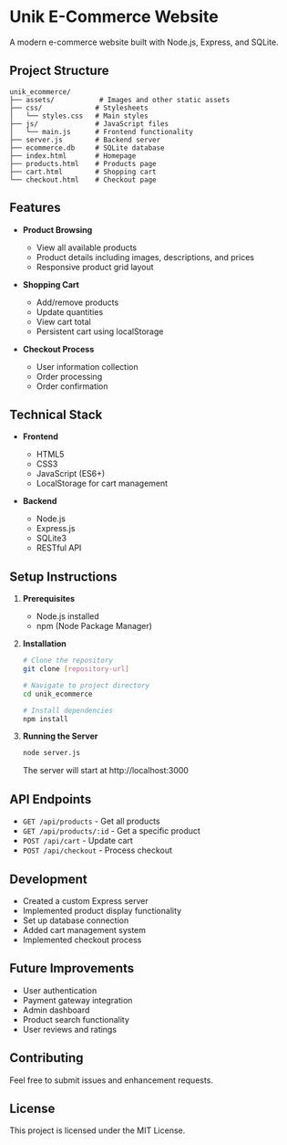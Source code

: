 # Unik E-Commerce Website

A modern e-commerce website built with Node.js, Express, and SQLite.

## Project Structure

```
unik_ecommerce/
├── assets/           # Images and other static assets
├── css/             # Stylesheets
│   └── styles.css   # Main styles
├── js/              # JavaScript files
│   └── main.js      # Frontend functionality
├── server.js        # Backend server
├── ecommerce.db     # SQLite database
├── index.html       # Homepage
├── products.html    # Products page
├── cart.html        # Shopping cart
└── checkout.html    # Checkout page
```

## Features

- **Product Browsing**
  - View all available products
  - Product details including images, descriptions, and prices
  - Responsive product grid layout

- **Shopping Cart**
  - Add/remove products
  - Update quantities
  - View cart total
  - Persistent cart using localStorage

- **Checkout Process**
  - User information collection
  - Order processing
  - Order confirmation

## Technical Stack

- **Frontend**
  - HTML5
  - CSS3
  - JavaScript (ES6+)
  - LocalStorage for cart management

- **Backend**
  - Node.js
  - Express.js
  - SQLite3
  - RESTful API

## Setup Instructions

1. **Prerequisites**
   - Node.js installed
   - npm (Node Package Manager)

2. **Installation**
   ```bash
   # Clone the repository
   git clone [repository-url]

   # Navigate to project directory
   cd unik_ecommerce

   # Install dependencies
   npm install
   ```

3. **Running the Server**
   ```bash
   node server.js
   ```
   The server will start at http://localhost:3000

## API Endpoints

- `GET /api/products` - Get all products
- `GET /api/products/:id` - Get a specific product
- `POST /api/cart` - Update cart
- `POST /api/checkout` - Process checkout

## Development

- Created a custom Express server
- Implemented product display functionality
- Set up database connection
- Added cart management system
- Implemented checkout process

## Future Improvements

- User authentication
- Payment gateway integration
- Admin dashboard
- Product search functionality
- User reviews and ratings

## Contributing

Feel free to submit issues and enhancement requests.

## License

This project is licensed under the MIT License. 